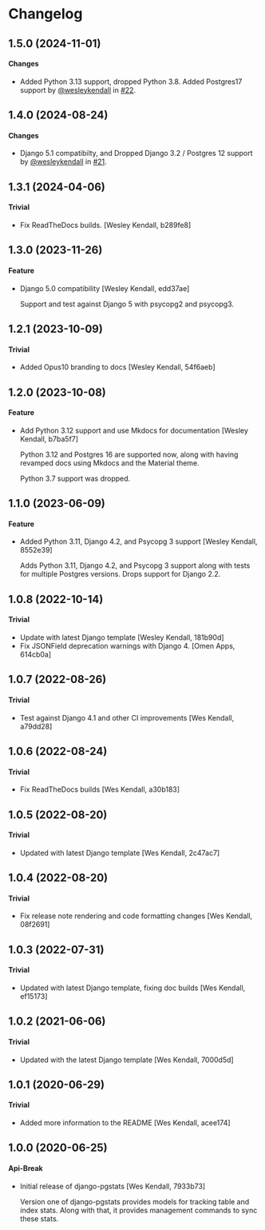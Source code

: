 # Changelog

## 1.5.0 (2024-11-01)

#### Changes

  - Added Python 3.13 support, dropped Python 3.8. Added Postgres17 support by [@wesleykendall](https://github.com/wesleykendall) in [#22](https://github.com/Opus10/django-pgstats/pull/22).

## 1.4.0 (2024-08-24)

#### Changes

  - Django 5.1 compatibilty, and Dropped Django 3.2 / Postgres 12 support by [@wesleykendall](https://github.com/wesleykendall) in [#21](https://github.com/Opus10/django-pgstats/pull/21).

## 1.3.1 (2024-04-06)

#### Trivial

  - Fix ReadTheDocs builds. [Wesley Kendall, b289fe8]

## 1.3.0 (2023-11-26)

#### Feature

  - Django 5.0 compatibility [Wesley Kendall, edd37ae]

    Support and test against Django 5 with psycopg2 and psycopg3.

## 1.2.1 (2023-10-09)

#### Trivial

  - Added Opus10 branding to docs [Wesley Kendall, 54f6aeb]

## 1.2.0 (2023-10-08)

#### Feature

  - Add Python 3.12 support and use Mkdocs for documentation [Wesley Kendall, b7ba5f7]

    Python 3.12 and Postgres 16 are supported now, along with having revamped docs using Mkdocs and the Material theme.

    Python 3.7 support was dropped.

## 1.1.0 (2023-06-09)

#### Feature

  - Added Python 3.11, Django 4.2, and Psycopg 3 support [Wesley Kendall, 8552e39]

    Adds Python 3.11, Django 4.2, and Psycopg 3 support along with tests for multiple Postgres versions. Drops support for Django 2.2.

## 1.0.8 (2022-10-14)

#### Trivial

  - Update with latest Django template [Wesley Kendall, 181b90d]
  - Fix JSONField deprecation warnings with Django 4. [Omen Apps, 614cb0a]

## 1.0.7 (2022-08-26)

#### Trivial

  - Test against Django 4.1 and other CI improvements [Wes Kendall, a79dd28]

## 1.0.6 (2022-08-24)

#### Trivial

  - Fix ReadTheDocs builds [Wes Kendall, a30b183]

## 1.0.5 (2022-08-20)

#### Trivial

  - Updated with latest Django template [Wes Kendall, 2c47ac7]

## 1.0.4 (2022-08-20)

#### Trivial

  - Fix release note rendering and code formatting changes [Wes Kendall, 08f2691]

## 1.0.3 (2022-07-31)

#### Trivial

  - Updated with latest Django template, fixing doc builds [Wes Kendall, ef15173]

## 1.0.2 (2021-06-06)

#### Trivial

  - Updated with the latest Django template [Wes Kendall, 7000d5d]

## 1.0.1 (2020-06-29)

#### Trivial

  - Added more information to the README [Wes Kendall, acee174]

## 1.0.0 (2020-06-25)

#### Api-Break

  - Initial release of django-pgstats [Wes Kendall, 7933b73]

    Version one of django-pgstats provides models for tracking table and index
    stats. Along with that, it provides management commands to sync these
    stats.
